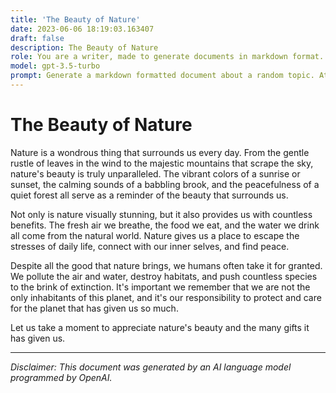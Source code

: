 ```yaml
---
title: 'The Beauty of Nature'
date: 2023-06-06 18:19:03.163407
draft: false
description: The Beauty of Nature
role: You are a writer, made to generate documents in markdown format. It is very important that all of the documents you generate are in valid markdown format.
model: gpt-3.5-turbo
prompt: Generate a markdown formatted document about a random topic. At the bottom, include a disclaimer explaining that the document was generated by you. The first line of the document should be the title. Make sure that the entire document is in proper markdown format, using a mix of various tags to make the document visually appealing.
---
```


# The Beauty of Nature

Nature is a wondrous thing that surrounds us every day. From the gentle rustle of leaves in the wind to the majestic mountains that scrape the sky, nature's beauty is truly unparalleled. The vibrant colors of a sunrise or sunset, the calming sounds of a babbling brook, and the peacefulness of a quiet forest all serve as a reminder of the beauty that surrounds us.

Not only is nature visually stunning, but it also provides us with countless benefits. The fresh air we breathe, the food we eat, and the water we drink all come from the natural world. Nature gives us a place to escape the stresses of daily life, connect with our inner selves, and find peace.

Despite all the good that nature brings, we humans often take it for granted. We pollute the air and water, destroy habitats, and push countless species to the brink of extinction. It's important we remember that we are not the only inhabitants of this planet, and it's our responsibility to protect and care for the planet that has given us so much.

Let us take a moment to appreciate nature's beauty and the many gifts it has given us.

---

*Disclaimer: This document was generated by an AI language model programmed by OpenAI.*